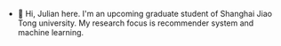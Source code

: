 - 👋 Hi, Julian here. I'm an upcoming graduate student of Shanghai Jiao Tong university. My research focus is recommender system and machine learning. 
